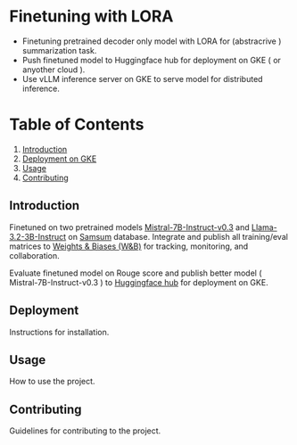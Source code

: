 
# Finetuning with LORA
- Finetuning pretrained decoder only model with LORA for (abstracrive ) summarization task.
- Push finetuned model to Huggingface hub for deployment on GKE ( or anyother cloud ).
- Use vLLM inference server on GKE to serve model for distributed inference.  

# Table of Contents

1. [Introduction](#introduction)
2. [Deployment on GKE](#deployment)
3. [Usage](#usage)
4. [Contributing](#contributing)

## Introduction
Finetuned on two pretrained models 
[Mistral-7B-Instruct-v0.3]( https://huggingface.co/mistralai/Mistral-7B-Instruct-v0.3 ) and [Llama-3.2-3B-Instruct](https://huggingface.co/meta-llama/Llama-3.2-3B-Instruct ) on [Samsum]( https://paperswithcode.com/paper/samsum-corpus-a-human-annotated-dialogue-1 ) database.
Integrate and publish all training/eval matrices to [Weights & Biases (W&B)]( https://wandb.ai/home ) for tracking, monitoring, and collaboration.

Evaluate finetuned model on Rouge score and publish better model ( Mistral-7B-Instruct-v0.3 ) to [Huggingface hub]( https://huggingface.co/Prat/Mistral-7B-Instruct-v0.3_summarizer_v1 ) for deployment on GKE.



## Deployment
Instructions for installation.

## Usage
How to use the project.

## Contributing
Guidelines for contributing to the project.
